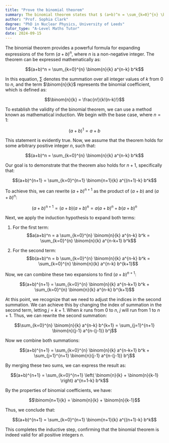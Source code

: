 ```yaml
---
title: "Prove the binomial theorem"
summary: The binomial theorem states that $ (a+b)^n = \sum_{k=0}^{n} \binom{n}{k} \cdot a^{(n-k)} \cdot b^k $.
author: "Prof. Sophia Clark"
degree: "PhD in Nuclear Physics, University of Leeds"
tutor_type: "A-Level Maths Tutor"
date: 2024-09-15
---
```


The binomial theorem provides a powerful formula for expanding expressions of the form $(a+b)^n$, where $n$ is a non-negative integer. The theorem can be expressed mathematically as:

$$(a+b)^n = \sum_{k=0}^{n} \binom{n}{k} a^{n-k} b^k$$

In this equation, $\sum$ denotes the summation over all integer values of $k$ from $0$ to $n$, and the term $\binom{n}{k}$ represents the binomial coefficient, which is defined as:

$$\binom{n}{k} = \frac{n!}{k!(n-k)!}$$

To establish the validity of the binomial theorem, we can use a method known as mathematical induction. We begin with the base case, where $n=1$:

$$(a+b)^1 = a + b$$

This statement is evidently true. Now, we assume that the theorem holds for some arbitrary positive integer $n$, such that:

$$(a+b)^n = \sum_{k=0}^{n} \binom{n}{k} a^{n-k} b^k$$

Our goal is to demonstrate that the theorem also holds for $n+1$, specifically that:

$$(a+b)^{n+1} = \sum_{k=0}^{n+1} \binom{n+1}{k} a^{(n+1)-k} b^k$$

To achieve this, we can rewrite $(a+b)^{n+1}$ as the product of $(a+b)$ and $(a+b)^n$:

$$(a+b)^{n+1} = (a+b)(a+b)^n = a(a+b)^n + b(a+b)^n$$

Next, we apply the induction hypothesis to expand both terms:

1. For the first term:
   $$a(a+b)^n = a \sum_{k=0}^{n} \binom{n}{k} a^{n-k} b^k = \sum_{k=0}^{n} \binom{n}{k} a^{n-k+1} b^k$$

2. For the second term:
   $$b(a+b)^n = b \sum_{k=0}^{n} \binom{n}{k} a^{n-k} b^k = \sum_{k=0}^{n} \binom{n}{k} a^{n-k} b^{k+1}$$

Now, we can combine these two expansions to find $(a+b)^{n+1}$:

$$(a+b)^{n+1} = \sum_{k=0}^{n} \binom{n}{k} a^{n-k+1} b^k + \sum_{k=0}^{n} \binom{n}{k} a^{n-k} b^{k+1}$$

At this point, we recognize that we need to adjust the indices in the second summation. We can achieve this by changing the index of summation in the second term, letting $j = k + 1$. When $k$ runs from $0$ to $n$, $j$ will run from $1$ to $n + 1$. Thus, we can rewrite the second summation:

$$\sum_{k=0}^{n} \binom{n}{k} a^{n-k} b^{k+1} = \sum_{j=1}^{n+1} \binom{n}{j-1} a^{n-(j-1)} b^j$$

Now we combine both summations:

$$(a+b)^{n+1} = \sum_{k=0}^{n} \binom{n}{k} a^{n-k+1} b^k + \sum_{j=1}^{n+1} \binom{n}{j-1} a^{n-(j-1)} b^j$$

By merging these two sums, we can express the result as:

$$(a+b)^{n+1} = \sum_{k=0}^{n+1} \left( \binom{n}{k} + \binom{n}{k-1} \right) a^{n+1-k} b^k$$

By the properties of binomial coefficients, we have:

$$\binom{n+1}{k} = \binom{n}{k} + \binom{n}{k-1}$$

Thus, we conclude that:

$$(a+b)^{n+1} = \sum_{k=0}^{n+1} \binom{n+1}{k} a^{(n+1)-k} b^k$$

This completes the inductive step, confirming that the binomial theorem is indeed valid for all positive integers $n$.
    